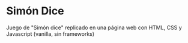 # Simón Dice
Juego de "Simón dice" replicado en una página web con HTML, CSS y Javascript (vanilla, sin frameworks)
